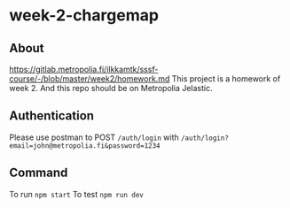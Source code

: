 # week-2-chargemap

## About
https://gitlab.metropolia.fi/ilkkamtk/sssf-course/-/blob/master/week2/homework.md
This project is a homework of week 2. And this repo should be on Metropolia Jelastic.

## Authentication
Please use postman to POST `/auth/login` with
`/auth/login?email=john@metropolia.fi&password=1234`

## Command
To run `npm start`
To test `npm run dev`
